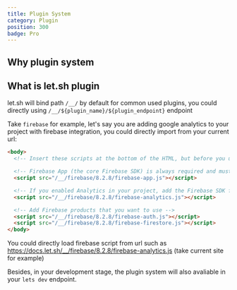 ```yaml
---
title: Plugin System
category: Plugin
position: 300
badge: Pro
---
```


## Why plugin system

## What is let.sh plugin

let.sh will bind path `/__/` by default for common used plugins, you could directly using `/__/${plugin_name}/${plugin_endpoint}` endpoint

Take `firebase` for example, let's say you are adding google analytics to your project with firebase integration, you could directly import from your current url:

```html
<body>
  <!-- Insert these scripts at the bottom of the HTML, but before you use any Firebase services -->

  <!-- Firebase App (the core Firebase SDK) is always required and must be listed first -->
  <script src="/__/firebase/8.2.8/firebase-app.js"></script>

  <!-- If you enabled Analytics in your project, add the Firebase SDK for Analytics -->
  <script src="/__/firebase/8.2.8/firebase-analytics.js"></script>

  <!-- Add Firebase products that you want to use -->
  <script src="/__/firebase/8.2.8/firebase-auth.js"></script>
  <script src="/__/firebase/8.2.8/firebase-firestore.js"></script>
</body>
```

You could directly load firebase script from url such as <https://docs.let.sh/__/firebase/8.2.8/firebase-analytics.js> (take current site for example)

Besides, in your development stage, the plugin system will also avaliable in your `lets dev` endpoint.

